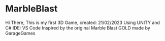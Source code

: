 # MarbleBlast
Hi There, This is my first 3D Game, created: 21/02/2023
Using UNITY and C# IDE: VS Code 
Inspired by the original Marble Blast GOLD made by GarageGames
